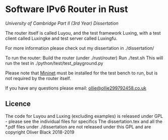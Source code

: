 # Software IPv6 Router in Rust 
*University of Cambridge Part II (3rd Year) Dissertation*

The router itself is called Luyou, and the test framework Luxing, with a test client called Luxingke and test server called Luxingfu.

For more information please check out my dissertation in ./dissertation/

To run the router:
Build the router (under ./rust/router)
Run ./test.sh
This will run the test in ./python/test/test_playground.py

Please note that [Mininet](http://mininet.org) must be installed for the test bench to run, but is not required by the router itself.

If you have any questions please email: ollie@ollie299792458.co.uk

## Licence
The code for Luyou and Luxing (excluding examples) is released under GPL - please see the individual files for specifics
The dissertation.tex and all the *.pdf files under ./dissertation are not released under this GPL and are copyright Oliver Black 2018-2019
